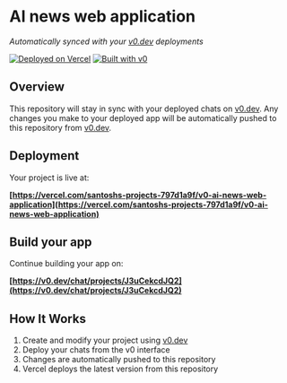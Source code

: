 # AI news web application

*Automatically synced with your [v0.dev](https://v0.dev) deployments*

[![Deployed on Vercel](https://img.shields.io/badge/Deployed%20on-Vercel-black?style=for-the-badge&logo=vercel)](https://vercel.com/santoshs-projects-797d1a9f/v0-ai-news-web-application)
[![Built with v0](https://img.shields.io/badge/Built%20with-v0.dev-black?style=for-the-badge)](https://v0.dev/chat/projects/J3uCekcdJQ2)

## Overview

This repository will stay in sync with your deployed chats on [v0.dev](https://v0.dev).
Any changes you make to your deployed app will be automatically pushed to this repository from [v0.dev](https://v0.dev).

## Deployment

Your project is live at:

**[https://vercel.com/santoshs-projects-797d1a9f/v0-ai-news-web-application](https://vercel.com/santoshs-projects-797d1a9f/v0-ai-news-web-application)**

## Build your app

Continue building your app on:

**[https://v0.dev/chat/projects/J3uCekcdJQ2](https://v0.dev/chat/projects/J3uCekcdJQ2)**

## How It Works

1. Create and modify your project using [v0.dev](https://v0.dev)
2. Deploy your chats from the v0 interface
3. Changes are automatically pushed to this repository
4. Vercel deploys the latest version from this repository
